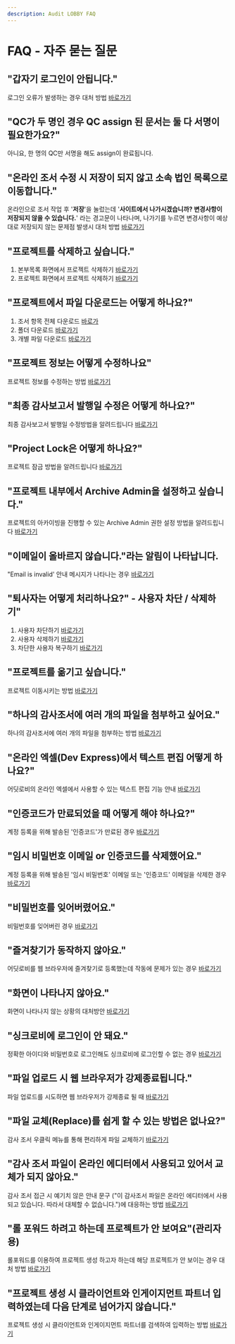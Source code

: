 ```yaml
---
description: Audit LOBBY FAQ
---
```


# FAQ - 자주 묻는 질문

## "갑자기 로그인이 안됩니다."

로그인 오류가 발생하는 경우 대처 방법 [바로가기](login-error-01.md)

## "QC가 두 명인 경우 QC assign 된 문서는 둘 다 서명이 필요한가요?"

아니요, 한 명의 QC만 서명을 해도 assign이 완료됩니다.

## "온라인 조서 수정 시 저장이 되지 않고 소속 법인 목록으로 이동합니다."

온라인으로 조서 작업 후 '**저장**'을 눌렀는데 '**사이트에서 나가시겠습니까? 변경사항이 저장되지 않을 수 있습니다.**' 라는 경고문이 나타나며, 나가기를 누르면 변경사항이 예상대로 저장되지 않는 문제점 발생시 대처 방법 [바로가기](dev-express-issue-2019-dec.md#undefined) 

## "프로젝트를 삭제하고 싶습니다."

1. 본부목록 화면에서 프로젝트 삭제하기 [바로가기](project_delete.md#1)  
2. 프로젝트 화면에서 프로젝트 삭제하기 [바로가기](project_delete.md#2)     

## "프로젝트에서 파일 다운로드는 어떻게 하나요?"

1. 조서 항목 전체 다운로드 [바로가](undefined-3.md#1)     
2. 폴더 다운로드 [바로가기](undefined-3.md#2)   
3. 개별 파일 다운로드 [바로가기](undefined-3.md#3)    

## "프로젝트 정보는 어떻게 수정하나요"

프로젝트 정보를 수정하는 방법 [바로가기](project-info-update.md)

## "최종 감사보고서 발행일 수정은 어떻게 하나요?"

최종 감사보고서 발행일 수정방법을 알려드립니다 [바로가기](undefined-4.md) 

## "Project Lock은 어떻게 하나요?"

프로젝트 잠금 방법을 알려드립니다 [바로가기](project-lock.md) 

## "프로젝트 내부에서 Archive Admin을 설정하고 싶습니다."

프로젝트의 아카이빙을 진행할 수 있는 Archive Admin 권한 설정 방법을 알려드립니다 [바로가기](undefined-5.md) 

## "이메일이 올바르지 않습니다."라는 알림이 나타납니다.

"Email is invalid' 안내 메시지가 나타나는 경우 [바로가기](.-..md)     

##  "퇴사자는 어떻게 처리하나요?" - 사용자 차단 / 삭제하기"

1. 사용자 차단하기 [바로가기](suspend-or-remove-user.md#2)       
2. 사용자 삭제하기 [바로가기](suspend-or-remove-user.md#3)      
3. 차단한 사용자 복구하기 [바로가기](suspend-or-remove-user.md#4)      

## "프로젝트를 옮기고 싶습니다."

프로젝트 이동시키는 방법 [바로가기](project-move.md)   

## "하나의 감사조서에 여러 개의 파일을 첨부하고 싶어요."

하나의 감사조서에 여러 개의 파일을 첨부하는 방법 [바로가기](.-2.md)       

## "온라인 엑셀\(Dev Express\)에서 텍스트 편집 어떻게 하나요?"

어딧로비의 온라인 엑셀에서 사용할 수 있는 텍스트 편집 기능 안내 [바로가기](dev-express.md)      

## "인증코드가 만료되었을 때 어떻게 해야 하나요?"

계정 등록을 위해 발송된 '인증코드'가 만료된 경우 [바로가기 ](undefined-1.md)   

## "임시 비밀번호 이메일 or 인증코드를 삭제했어요."

계정 등록을 위해 발송된 '임시 비밀번호' 이메일 또는 '인증코드' 이메일을 삭제한 경우 [바로가기](.-1.md)

## "비밀번호를 잊어버렸어요."

비밀번호를 잊어버린 경우 [바로가기](.-4.md)    

## "즐겨찾기가 동작하지 않아요."       

어딧로비를 웹 브라우저에 즐겨찾기로 등록했는데 작동에 문제가 있는 경우 [바로가기](undefined.md)  

## "화면이 나타나지 않아요."        

화면이 나타나지 않는 상황의 대처방안  [바로가기  ](untitled.md)  

## "싱크로비에 로그인이 안 돼요."

정확한 아이디와 비밀번호로 로그인해도 싱크로비에 로그인할 수 없는 경우 [바로가기](synclobby.md)   

## "파일 업로드 시 웹 브라우저가 강제종료됩니다."

파일 업로드를 시도하면 웹 브라우저가 강제종료 될 때 [바로가기](undefined-2.md)    

## "파일 교체\(Replace\)를 쉽게 할 수 있는 방법은 없나요?"

감사 조서 우클릭 메뉴를 통해 편리하게 파일 교체하기 [바로가기](file-replace.md) 

## "감사 조서 파일이 온라인 에디터에서 사용되고 있어서 교체가 되지 않아요."

감사 조서 접근 시 예기치 않은 안내 문구 \("이 감사조서 파일은 온라인 에디터에서 사용되고 있습니다. 따라서 대체할 수 없습니다."\)에 대응하는 방법 [바로가기](undefined-7.md)

## "롤 포워드 하려고 하는데 프로젝트가 안 보여요"\(관리자용\)

롤포워드를 이용하여 프로젝트 생성 하고자 하는데 해당 프로젝트가 안 보이는 경우 대처 방법 [바로가기](undefined-6.md)

##  "프로젝트 생성 시 클라이언트와 인게이지먼트 파트너 입력하였는데 다음 단계로 넘어가지 않습니다."

프로젝트 생성 시 클라이언트와 인게이지먼트 파트너를 검색하여 입력하는 방법 [바로가기](1..md) 



 

